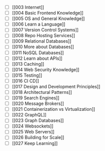 - [ ] [[003 Internet]]
- [ ] [[004 Basic Frontend Knowledge]]
- [ ] [[005 OS and General Knowledge]]
- [ ] [[006 Learn a Language]]
- [ ] [[007 Version Control Systems]]
- [ ] [[008 Repo Hosting Services]]
- [ ] [[009 Relational Databases]]
- [ ] [[010 More about Databases]]
- [ ] [[011 NoSQL Databases]]
- [ ] [[012 Learn about APIs]]
- [ ] [[013 Caching]]
- [ ] [[014 Web Security Knowledge]]
- [ ] [[015 Testing]]
- [ ] [[016 CI CD]]
- [ ] [[017 Design and Development Principles]]
- [ ] [[018 Architectural Patterns]]
- [ ] [[019 Search Engines]]
- [ ] [[020 Message Brokers]]
- [ ] [[021 Containerization vs Virtualization]]
- [ ] [[022 GraphQL]]
- [ ] [[023 Graph Databases]]
- [ ] [[024 Websockets]]
- [ ] [[025 Web Servers]]
- [ ] [[026 Building for Scale]]
- [ ] [[027 Keep Learning]]